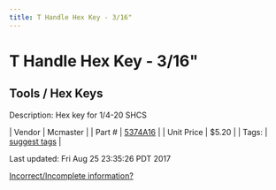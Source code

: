 ```yaml
---
title: T Handle Hex Key - 3/16"
---
```


# T Handle Hex Key - 3/16"
## Tools / Hex Keys
Description: 	Hex key for 1/4-20 SHCS 

| Vendor | Mcmaster | 
| Part # | [5374A16](https://www.mcmaster.com/#5374A16) | 
| Unit Price | $5.20 | 
| Tags: | [suggest tags](https://docs.google.com/forms/d/e/1FAIpQLSeWyY8v3RgOty-MyWmh9U0iivNYN_molChYyS-0U-o-kOAv_g/viewform) | 

Last updated: Fri Aug 25 23:35:26 PDT 2017

 [Incorrect/Incomplete information?](https://docs.google.com/forms/d/e/1FAIpQLSeWyY8v3RgOty-MyWmh9U0iivNYN_molChYyS-0U-o-kOAv_g/viewform)